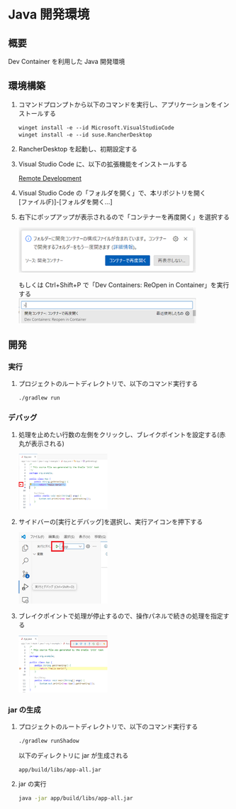 # Java 開発環境

## 概要

Dev Container を利用した Java 開発環境

## 環境構築

1. コマンドプロンプトから以下のコマンドを実行し、アプリケーションをインストールする

   ```batch
   winget install -e --id Microsoft.VisualStudioCode
   winget install -e --id suse.RancherDesktop
   ```

2. RancherDesktop を起動し、初期設定する

3. Visual Studio Code に、以下の拡張機能をインストールする

   [Remote Development](https://marketplace.visualstudio.com/items?itemName=ms-vscode-remote.vscode-remote-extensionpack)

4. Visual Studio Code の「フォルダを開く」で、本リポジトリを開く  
   [ファイル(F)]-[フォルダを開く...]

5. 右下にポップアップが表示されるので「コンテナーを再度開く」を選択する

   <img src="docs/images/README_Container01.png" width="400px">

   もしくは Ctrl+Shift+P で「Dev Containers: ReOpen in Container」を実行する  
   <img src="docs/images/README_Container02.png" width="400px">

## 開発

### 実行

1. プロジェクトのルートディレクトリで、以下のコマンド実行する

   ```bash {cmd}
   ./gradlew run
   ```

### デバッグ

1. 処理を止めたい行数の左側をクリックし、ブレイクポイントを設定する(赤丸が表示される)

   <img src="docs/images/README_debug01.png" width="200px">

2. サイドバーの[実行とデバッグ]を選択し、実行アイコンを押下する

   <img src="docs/images/README_debug02.png" width="200px">

3. ブレイクポイントで処理が停止するので、操作パネルで続きの処理を指定する

   <img src="docs/images/README_debug03.png" width="200px">

### jar の生成

1. プロジェクトのルートディレクトリで、以下のコマンド実行する

   ```bash {cmd}
   ./gradlew runShadow
   ```

   以下のディレクトリに jar が生成される

   ```
   app/build/libs/app-all.jar
   ```

2. jar の実行

   ```bash {cmd}
   java -jar app/build/libs/app-all.jar
   ```
